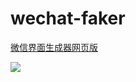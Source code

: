 # wechat-faker
[微信界面生成器网页版](http://airingursb.github.io/ez)

![](http://7xkcl8.com1.z0.glb.clouddn.com/ursb20160410.png-jieping.jpg)
